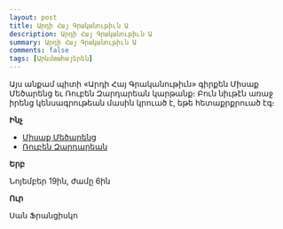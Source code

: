```yaml
---
layout: post
title: Արդի Հայ Գրականութիւն Ա
description: Արդի Հայ Գրականութիւն Ա
summary: Արդի Հայ Գրականութիւն Ա
comments: false
tags: [Արևմտահայերեն]
---
```


Այս անքամ պիտի «Արդի Հայ Գրականութիւն» գիրքեն Միսաք Մեծարենց եւ Ռուբեն Զարդարեան կարթանք։ Բուն նիւթէն առաջ իրենց կենսագրութեան մասին կրուած է, եթե հետաքրքրուած էգ։

**Ինչ**

- [Միսաք Մեծարենց](/assets/files/Արդի%20Հայ%20Գրականութիւն/Միսաք%20Մեծարենց.pdf)
- [Ռուբեն Զարդարեան](/assets/files/Արդի%20Հայ%20Գրականութիւն/Ռուբեն%20Զարդարեան.pdf)

**Երբ**

Նոյեմբեր 19ին, ժամը 6ին

**Ուր**

Սան Ֆրանցիսկո